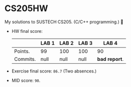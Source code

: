 # CS205HW
My solutions to SUSTECH CS205. (C/C++ programming.) :memo:
+ HW final score:

  |          | LAB 1 | LAB 2 | LAB 3 | LAB 4           |
  | -------- | ----- | ----- | ----- | --------------- |
  | Points.  | 99    | 100   | 100   | 90              |
  | Commits. | null  | null  | null  | **bad report**. |

+ Exercise final score: `86.7` (Two absences.)

+ MID score: `90`.
